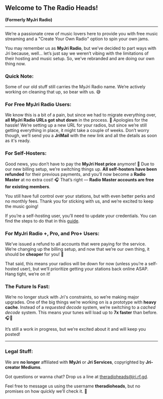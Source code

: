 ## Welcome to **The Radio Heads!**
**(Formerly MyJri Radio)**

---

We’re a passionate crew of music lovers here to provide you with free music streaming and a "Create Your Own Radio" option to spin your own jams.

You may remember us as **MyJri Radio**, but we’ve decided to part ways with Jri because, well... let’s just say we weren’t vibing with the limitations of their hosting and music setup. So, we’ve rebranded and are doing our own thing now.

### Quick Note:  
Some of our old stuff still carries the MyJri Radio name. We’re actively working on cleaning that up, so bear with us. 😅

### For Free MyJri Radio Users:  
We know this is a bit of a pain, but since we had to migrate everything over, **all MyJri Radio URLs got shut down** in the process. 😬 Apologies for the hassle! We’re setting up a new URL for your radios, but since we’re still getting everything in place, it might take a couple of weeks. Don’t worry though, we’ll send you a **JriMail** with the new link and all the details as soon as it's ready.

### For Self-Hosters:  
Good news, you don’t have to pay the **MyJri Host price** anymore! 🎉 Due to our new billing setup, we’re switching things up. **All self-hosters have been refunded** for their previous payments, and you’ll now become a **Radio Master** at no extra cost! 🎧 That’s right — **Radio Master accounts are free for existing members**.

You still have full control over your stations, but with even better perks and no monthly fees. Thank you for sticking with us, and we’re excited to keep the music going!

If you’re a self-hosting user, you’ll need to update your credentials. You can find the steps to do that in this [guide](https://github.com/theradioheads/READ_ME_SELF_HOSTERS).

### For MyJri Radio +, Pro, and Pro+ Users:  
We’ve issued a refund to all accounts that were paying for the service. We’re changing up the billing setup, and now that we’re our own thing, it should be **cheaper** for you! 🎉 

That said, this means your radios will be down for now (unless you’re a self-hosted user), but we’ll prioritize getting your stations back online ASAP. Hang tight, we’re on it!

### The Future Is Fast:
We’re no longer stuck with Jri's constraints, so we’re making major upgrades. One of the big things we’re working on is a prototype with **heavy cache**. Instead of a *requested decode* system, we’re switching to a *cached decode* system. This means your tunes will load up to **7x faster** than before. 🎧💨

It’s still a work in progress, but we’re excited about it and will keep you posted!

---

### Legal Stuff:
We are **no longer** affiliated with **MyJri** or **Jri Services**, copyrighted by **Jri-creator Mediums**.  

Got questions or wanna chat? Drop us a line at [theradioheads@jri.rf.gd](mailto:theradioheads@jri.rf.gd).

Feel free to message us using the username **theradioheads**, but no promises on how quickly we’ll check it. 😬
